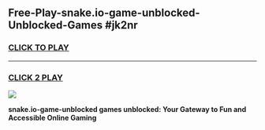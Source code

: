 
## Free-Play-snake.io-game-unblocked-Unblocked-Games #jk2nr
<h3>
<a href="https://news.freeplayer.one?title=snake.io-game-unblocked&ref=8M">CLICK TO PLAY</a></h3>
<hr>

<h3>
<a href="https://news.freeplayer.one?title=snake.io-game-unblocked&ref=8M">CLICK 2 PLAY</a>
  
</h3>

<a href="https://news.freeplayer.one?title=snake.io-game-unblocked&ref=8M"><img src="https://clearcache.store/games.png"></a>


**snake.io-game-unblocked games unblocked: Your Gateway to Fun and Accessible Online Gaming**
